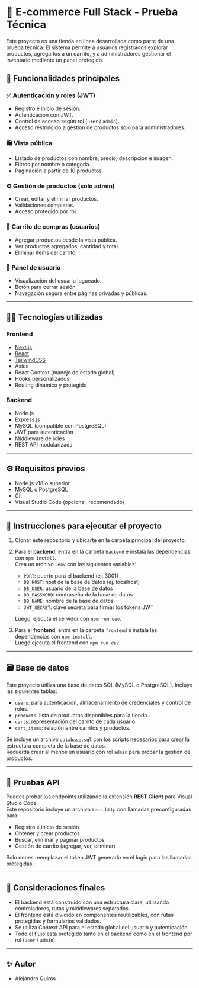 # 🛒 E-commerce Full Stack - Prueba Técnica

Este proyecto es una tienda en línea desarrollada como parte de una prueba técnica. El sistema permite a usuarios registrados explorar productos, agregarlos a un carrito, y a administradores gestionar el inventario mediante un panel protegido.

## 🚀 Funcionalidades principales

### ✅ Autenticación y roles (JWT)
- Registro e inicio de sesión.
- Autenticación con JWT.
- Control de acceso según rol (`user` / `admin`).
- Acceso restringido a gestión de productos solo para administradores.

### 🛍️ Vista pública
- Listado de productos con nombre, precio, descripción e imagen.
- Filtros por nombre o categoría.
- Paginación a partir de 10 productos.

### ⚙️ Gestión de productos (solo admin)
- Crear, editar y eliminar productos.
- Validaciones completas.
- Acceso protegido por rol.

### 🛒 Carrito de compras (usuarios)
- Agregar productos desde la vista pública.
- Ver productos agregados, cantidad y total.
- Eliminar ítems del carrito.

### 👤 Panel de usuario
- Visualización del usuario logueado.
- Botón para cerrar sesión.
- Navegación segura entre páginas privadas y públicas.

---

## 🧑‍💻 Tecnologías utilizadas

### Frontend
- [Next.js](https://nextjs.org/)
- [React](https://react.dev/)
- [TailwindCSS](https://tailwindcss.com/)
- Axios
- React Context (manejo de estado global)
- Hooks personalizados
- Routing dinámico y protegido

### Backend
- Node.js
- Express.js
- MySQL (compatible con PostgreSQL)
- JWT para autenticación
- Middleware de roles
- REST API modularizada

---

## ⚙️ Requisitos previos

- Node.js v18 o superior
- MySQL o PostgreSQL
- Git
- Visual Studio Code (opcional, recomendado)

---

## 🔧 Instrucciones para ejecutar el proyecto

1. Clonar este repositorio y ubicarte en la carpeta principal del proyecto.

2. Para el **backend**, entra en la carpeta `backend` e instala las dependencias con `npm install`.  
   Crea un archivo `.env` con las siguientes variables:

   - `PORT`: puerto para el backend (ej. 3001)
   - `DB_HOST`: host de la base de datos (ej. localhost)
   - `DB_USER`: usuario de la base de datos
   - `DB_PASSWORD`: contraseña de la base de datos
   - `DB_NAME`: nombre de la base de datos
   - `JWT_SECRET`: clave secreta para firmar los tokens JWT

   Luego, ejecuta el servidor con `npm run dev`.

3. Para el **frontend**, entra en la carpeta `frontend` e instala las dependencias con `npm install`.  
   Luego ejecuta el frontend con `npm run dev`.

---

## 🗃️ Base de datos

Este proyecto utiliza una base de datos SQL (MySQL o PostgreSQL). Incluye las siguientes tablas:

- `users`: para autenticación, almacenamiento de credenciales y control de roles.
- `products`: lista de productos disponibles para la tienda.
- `carts`: representación del carrito de cada usuario.
- `cart_items`: relación entre carritos y productos.

Se incluye un archivo `database.sql` con los scripts necesarios para crear la estructura completa de la base de datos.  
Recuerda crear al menos un usuario con rol `admin` para probar la gestión de productos.

---

## 🧪 Pruebas API

Puedes probar los endpoints utilizando la extensión **REST Client** para Visual Studio Code.  
Este repositorio incluye un archivo `test.http` con llamadas preconfiguradas para:

- Registro e inicio de sesión
- Obtener y crear productos
- Buscar, eliminar y paginar productos
- Gestión de carrito (agregar, ver, eliminar)

Solo debes reemplazar el token JWT generado en el login para las llamadas protegidas.

---

## 📌 Consideraciones finales

- El backend está construido con una estructura clara, utilizando controladores, rutas y middlewares separados.
- El frontend está dividido en componentes reutilizables, con rutas protegidas y formularios validados.
- Se utiliza Context API para el estado global del usuario y autenticación.
- Todo el flujo está protegido tanto en el backend como en el frontend por rol (`user` / `admin`).

---

## ✨ Autor

- Alejandro Quirós 
